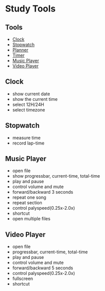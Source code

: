# Study Tools

## Tools
- [Clock](./01_clock/)
- [Stopwatch](./02_stopwatch/)
- [Planner]()
- [Timer]()
- [Music Player](./03_music_player/)
- [Video Player]()

## Clock
- show current date
- show the current time
- select 12H/24H
- select timezone

## Stopwatch
- measure time
- record lap-time

## Music Player
- open file
- show progressbar, current-time, total-time
- play and pause
- control volume and mute
- forward/backward 3 seconds
- repeat one song
- repeat section
- control palyspeed(0.25x-2.0x)
- shortcut
- open multiple files

## Video Player
- open file
- progressbar, current-time, total-time
- play and pause
- control volume and mute
- forward/backward 5 seconds
- control palyspeed(0.25x-2.0x)
- fullscreen
- shortcut